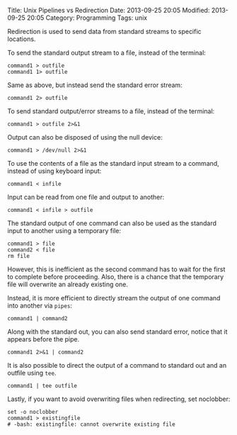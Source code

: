 Title: Unix Pipelines vs Redirection
Date: 2013-09-25 20:05
Modified: 2013-09-25 20:05
Category: Programming
Tags: unix

Redirection is used to send data from standard streams to specific locations.

To send the standard output stream to a file, instead of the terminal:

	command1 > outfile
	command1 1> outfile

Same as above, but instead send the standard error stream:

	command1 2> outfile

To send standard output/error streams to a file, instead of the terminal:

	command1 > outfile 2>&1

Output can also be disposed of using the null device:

	command1 > /dev/null 2>&1

To use the contents of a file as the standard input stream to a command, instead of using keyboard input:

	command1 < infile

Input can be read from one file and output to another:

	command1 < infile > outfile

The standard output of one command can also be used as the standard input to another using a temporary file:

	command1 > file
	command2 < file
	rm file

However, this is inefficient as the second command has to wait for the first to complete before proceeding.  Also, there is a chance that the temporary file will overwrite an already existing one.

Instead, it is more efficient to directly stream the output of one command into another via `pipes`:

	command1 | command2

Along with the standard out, you can also send standard error, notice that it appears before the pipe.

	command1 2>&1 | command2

It is also possible to direct the output of a command to standard out and an outfile using `tee`.

	command1 | tee outfile

Lastly, if you want to avoid overwriting files when redirecting, set noclobber:

	set -o noclobber
	command1 > existingfile
	# -bash: existingfile: cannot overwrite existing file

